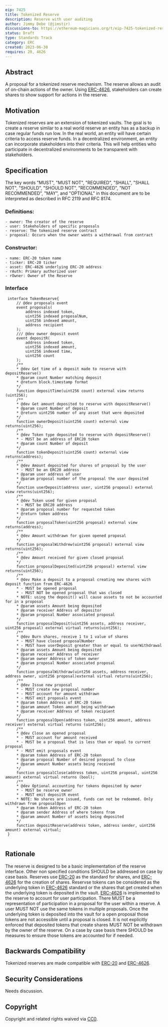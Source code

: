 ```yaml
---
eip: 7425
title: Tokenized Reserve
description: Reserve with user auditing
author: Jimmy Debe (@jimstir)
discussions-to: https://ethereum-magicians.org/t/eip-7425-tokenized-reserve/15297
status: Draft
type: Standards Track
category: ERC
created: 2023-06-30
requires: 20, 4626
---
```


## Abstract

A proposal for a tokenized reserve mechanism. The reserve allows an audit of on-chain actions of the owner. Using [ERC-4626](../EIPS/eip-4626.md), stakeholders can create shares to show support for actions in the reserve.

## Motivation

Tokenized reserves are an extension of tokenized vaults. The goal is to create a reserve similar to a real world reserve an entity has as a backup in case regular funds run low. In the real world, an entity will have certain criteria to access reserve funds. In a decentralized environment, an entity can incorporate stakeholders into their criteria. This will help entities who participate in decentralized environments to be transparent with stakeholders.

## Specification

The key words "MUST", "MUST NOT", "REQUIRED", "SHALL", "SHALL NOT", "SHOULD", "SHOULD NOT", "RECOMMENDED", "NOT RECOMMENDED", "MAY", and "OPTIONAL" in this document are to be interpreted as described in RFC 2119 and RFC 8174.

### Definitions:

	- owner: The creator of the reserve
	- user: Stakeholders of specific proposals
	- reserve: The tokenized reserve contract
	- proposal: Occurs when the owner wants a withdrawal from contract
 
### Constructor:
 
 	- name: ERC-20 token name
  	- ticker: ERC-20 ticker
   	- asset: ERC-4626 underlying ERC-20 address
	- rAuth: Primary authorized user
	- rOwner: Owner of the Reserve
 
### Interface
    
   ``` solidity
    interface TokenReserve{
	    // @dev proposals event
	    event proposals(
	    	address indexed token,
	    	uint256 indexed proposalNum,
	    	uint256 indexed amount,
	    	address recipient
	    );
	    /// @dev owner deposit event
	    event depositR(
	    	address indexed token,
	    	uint256 indexed amount,
	    	uint256 indexed time,
	    	uint256 count
	    );
	    /** 
	    * @dev Get time of a deposit made to reserve with depositReserve()
	    * @param count Number matching deposit
	    * @return block.timestamp format
	    */
	    function depositTime(uint256 count) external view returns (uint256);
	    /** 
	    * @dev Get amount deposited to reserve with depositReserve() 
	    * @param count Number of deposit
	    * @return uint256 number of any asset that were deposited
	    */
	    function ownerDeposit(uint256 count) external view returns(uint256);
	    /**
	    * @dev Token type deposited to reserve with depositReserve()
	    * - MUST be an address of ERC20 token
	    * @param count Number of deposit
	    */
	    function tokenDeposit(uint256 count) external view returns(address);
	    /**
	    * @dev Amount deposited for shares of proposal by the user
	    * - MUST be an ERC20 address
	    * @param user address of user
	    * @param proposal number of the proposal the user deposited
	    */
	    function userDeposit(address user, uint256 proposal) external view returns(uint256);
	    /**
	    * @dev Token used for given proposal
	    * - MUST be ERC20 address
	    * @param proposal number for requested token
	    * @return token address
	    */
	    function proposalToken(uint256 proposal) external view returns(address);
	    /**
	    * @dev Amount withdrawn for given opened proposal
	    */
	    function proposalWithdrew(uint256 proposal) external view returns(uint256);
	    /**
	    * @dev Amount received for given closed proposal
	    */
	    function proposalDeposited(uint256 proposal) external view returns(uint256);
	    /**
	    * @dev Make a deposit to a proposal creating new shares with deposit function from ERC-4626
	    * - MUST be opened proposal
	    * - MUST NOT be opened proposal that was closed
	    * NOTE: using the deposit() will cause assets to not be accounted for in a proposal
	    * @param assets Amount being deposited
	    * @param receiver Address of depositor
	    * @param proposal Number associated proposal
	    */
	    function proposalDeposit(uint256 assets, address receiver, uint256 proposal) external virtual returns(uint256);
	    /**
	    * @dev Burn shares, receive 1 to 1 value of shares
	    * - MUST have closed proposalNumber
	    * - MUST have userDeposit greater than or equal to userWithdrawal
	    * @param assets Amount being deposited
	    * @param receiver Address of receiver
	    * @param owner Address of token owner
	    * @param proposal Number associated proposal
	    */
	    function proposalWithdraw(uint256 assets, address receiver, address owner, uint256 proposal)external virtual returns(uint256);
	    /**
	    * @dev Issue new proposal
	    * - MUST create new proposal number
	    * - MUST account for amount withdrawn
	    * - MUST emit proposals event
	    * @param token Address of ERC-20 token
	    * @param amount Token amount being withdrawn
	    * @param receiver Address of token recipient
	    */
	    function proposalOpen(address token, uint256 amount, address receiver) external virtual returns (uint256);
	    /**
	    * @dev Close an opened proposal
	    * - MUST account for amount received
	    * - MUST be a proposal that is less than or equal to current proposal
	    * - MUST emit proposals event
	    * @param token Address of ERC-20 token
	    * @param proposal Number of desired proposal to close
	    * @param amount Number assets being received
	    */
	    function proposalClose(address token, uint256 proposal, uint256 amount) external virtual returns (bool);
	    /**
	    * @dev Optional accounting for tokens deposited by owner
	    * - MUST be reserve owner
	    * - MUST emit depositR event
	    * NOTE: No shares are issued, funds can not be redeemed. Only withdrawn from proposalOpen
	    * @param token Address of ERC-20 token
	    * @param sender Address of where tokens from
	    * @param amount Number of assets being deposited
	    */
	    function depositReserve(address token, address sender, uint256 amount) external virtual;
    }
    
   ```

## Rationale

The reserve is designed to be a basic implementation of the reserve interface. Other non specified conditions SHOULD be addressed on case by case basis. Reserves use [ERC-20](../EIPS/eip-20.md) as the standard for shares, and [ERC-4626](../EIPS/eip-4626.md) for the creation of shares. Reservse tokens can be considered as the underlying token in [ERC-4626](../EIPS/eip-4626.md) standard or the shares that get created when the underlying token is deposited in the vault. 
[ERC-4626](../EIPS/eip-4626.md) is implemented to the reserve to account for user participation. There MUST be a representation of participation in a proposal for the user within a reserve. A user MUST NOT use the same tokens in multiple proposals. Once the underlying token is deposited into the vault for a open proposal those tokens are not accessible until a proposal is closed. It is not explicitly enforced that deposited tokens that create shares MUST NOT be withdrawn by the owner of the reserve. On a case by case basis there SHOULD be measures to ensure those tokens are accounted for if needed.  

## Backwards Compatibility

Tokenized reserves are made compatible with [ERC-20](../EIPS/eip-20.md) and [ERC-4626](../EIPS/eip-4626.md).

## Security Considerations

Needs discussion.

## Copyright

Copyright and related rights waived via [CC0](../LICENSE.md).
